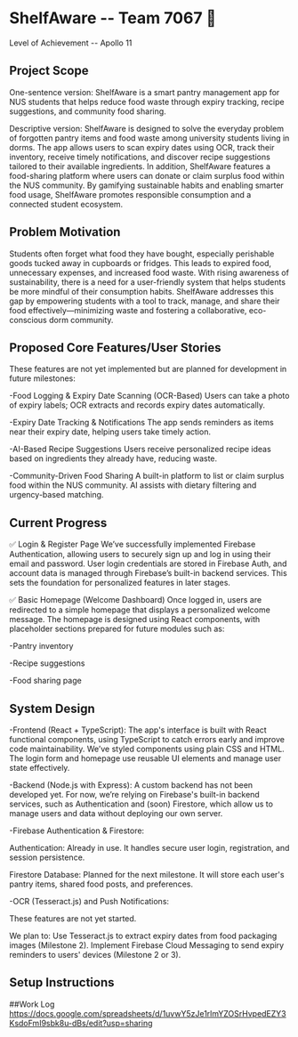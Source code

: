 # ShelfAware -- Team 7067 👋
Level of Achievement -- Apollo 11

## Project Scope
One-sentence version:
ShelfAware is a smart pantry management app for NUS students that helps reduce food waste through expiry tracking, recipe suggestions, and community food sharing.

Descriptive version:
ShelfAware is designed to solve the everyday problem of forgotten pantry items and food waste among university students living in dorms. The app allows users to scan expiry dates using OCR, track their inventory, receive timely notifications, and discover recipe suggestions tailored to their available ingredients. In addition, ShelfAware features a food-sharing platform where users can donate or claim surplus food within the NUS community. By gamifying sustainable habits and enabling smarter food usage, ShelfAware promotes responsible consumption and a connected student ecosystem.
## Problem Motivation
Students often forget what food they have  bought, especially perishable goods tucked away in cupboards or fridges. This leads to expired food, unnecessary expenses, and increased food waste. With rising awareness of sustainability, there is a need for a user-friendly system that helps students be more mindful of their consumption habits. ShelfAware addresses this gap by empowering students with a tool to track, manage, and share their food effectively—minimizing waste and fostering a collaborative, eco-conscious dorm community. 
## Proposed Core Features/User Stories

These features are not yet implemented but are planned for development in future milestones: 

-Food Logging & Expiry Date Scanning (OCR-Based)
Users can take a photo of expiry labels; OCR extracts and records expiry dates automatically.

-Expiry Date Tracking & Notifications
The app sends reminders as items near their expiry date, helping users take timely action.

-AI-Based Recipe Suggestions
Users receive personalized recipe ideas based on ingredients they already have, reducing waste.

-Community-Driven Food Sharing
A built-in platform to list or claim surplus food within the NUS community. AI assists with dietary filtering and urgency-based matching.


## Current Progress 

✅ Login & Register Page
We’ve successfully implemented Firebase Authentication, allowing users to securely sign up and log in using their email and password. User login credentials are stored in Firebase Auth, and account data is managed through Firebase’s built-in backend services. This sets the foundation for personalized features in later stages.

✅ Basic Homepage (Welcome Dashboard)
Once logged in, users are redirected to a simple homepage that displays a personalized welcome message. The homepage is designed using React components, with placeholder sections prepared for future modules such as:

-Pantry inventory

-Recipe suggestions

-Food sharing page

## System Design

-Frontend (React + TypeScript):
The app's interface is built with React functional components, using TypeScript to catch errors early and improve code maintainability. We’ve styled components using plain CSS and HTML. The login form and homepage use reusable UI elements and manage user state effectively.

-Backend (Node.js with Express):
A custom backend has not been developed yet. For now, we’re relying on Firebase's built-in backend services, such as Authentication and (soon) Firestore, which allow us to manage users and data without deploying our own server.

-Firebase Authentication & Firestore:

Authentication: Already in use. It handles secure user login, registration, and session persistence.

Firestore Database: Planned for the next milestone. It will store each user's pantry items, shared food posts, and preferences.

-OCR (Tesseract.js) and Push Notifications:

These features are not yet started. 

We plan to:
Use Tesseract.js to extract expiry dates from food packaging images (Milestone 2).
Implement Firebase Cloud Messaging to send expiry reminders to users' devices (Milestone 2 or 3).


## Setup Instructions

##Work Log
https://docs.google.com/spreadsheets/d/1uvwY5zJe1rlmYZOSrHvpedEZY3KsdoFmI9sbk8u-dBs/edit?usp=sharing

